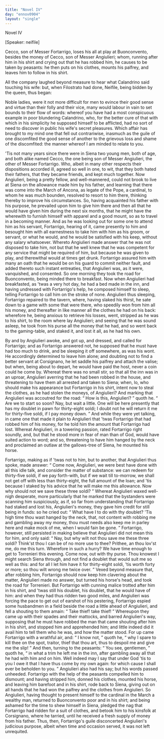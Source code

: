 ```yaml
---
title: "Novel IV"
day: "ennov0904"
layout: "single"
---
```

<html>
 <head>
 </head>
 <body>
  <div id="nov0904" type="novella" who="neifile">
   <head>
    Novel IV
   </head>
   <p>
    [Speaker: neifile]
   </p>
   <argument>
    <p>
     <milestone id="p09040001"/>
     <!--(i)-->
     Cecco, son of Messer Fortarrigo, loses his all at play at
 Buonconvento, besides the money of Cecco, son of
 Messer Angiulieri; whom, running after him in his
 shirt and crying out that he has robbed him, he causes
 to be taken by peasants: he then puts on his clothes,
 mounts his palfrey, and leaves him to follow in his
 shirt.
     <!--(/i)-->
    </p>
   </argument>
   <div3 type="commentary" who="author">
    <p>
     <milestone id="p09040002"/>
     <!--(sc)-->
     All
     <!--(/sc)-->
     the company laughed beyond measure to hear what Calandrino
 said touching his wife: but, when Filostrato had done, Neifile,
 being bidden by the queen, thus began:
    </p>
   </div3>
   <div3 type="commentary" who="neifile">
    <p>
     <milestone id="p09040003"/>
     Noble ladies, were it not
 more difficult for men to evince their good sense and virtue than
 their folly and their vice, many would labour in vain to set bounds
 to their flow of words: whereof you have had a most conspicuous
 example in poor blundering Calandrino, who, for the better cure
 of that with which in his simplicity he supposed himself to be
 afflicted, had no sort of need to discover in public his wife's secret
 pleasures.
     <milestone id="p09040004"/>
     Which affair has brought to my mind one that fell out
 contrariwise, inasmuch as the guile of one discomfited the good
 sense of another to the grievous loss and shame of the discomfited:
 the manner whereof I am minded to relate to you.
    </p>
   </div3>
   <p>
    <milestone id="p09040005"/>
    'Tis not many years since there were in Siena two young men,
 both of age, and both alike named Cecco, the one being son of
 Messer Angiulieri, the other of Messer Fortarrigo. Who, albeit in
 many other respects their dispositions accorded ill, agreed so well in
 one, to wit, that they both hated their fathers, that they became
 friends, and kept much together.
    <milestone id="p09040006"/>
    Now Angiulieri, being a pretty
    <pb n="279"/>
    fellow, and well-mannered, could not brook to live at Siena on the
 allowance made him by his father, and learning that there was come
 into the March of Ancona, as legate of the Pope, a cardinal, to whom
 he was much bounden, resolved to resort to him there, thinking thereby
 to improve his circumstances. So, having acquainted his father with
 his purpose, he prevailed upon him to give him there and then all that
 he would have given him during the next six months, that he might
 have the wherewith to furnish himself with apparel and a good mount,
 so as to travel in a becoming manner.
    <milestone id="p09040007"/>
    And as he was looking out for
 some one to attend him as his servant, Fortarrigo, hearing of it,
 came presently to him and besought him with all earnestness to take
 him with him as his groom, or servant, or what he would, and he
 would be satisfied with his keep, without any salary whatsoever.
    <milestone id="p09040008"/>
    Whereto Angiulieri made answer that he was not disposed to take
 him, not but that he well knew that he was competent for any
 service that might be required of him, but because he was given to
 play, and therewithal would at times get drunk. Fortarrigo assured
 him with many an oath that he would be on his guard to commit
 neither fault, and added thereto such instant entreaties, that Angiulieri
 was, as it were, vanquished, and consented.
    <milestone id="p09040009"/>
    So one morning they
 took the road for Buonconvento, being minded there to breakfast.
 Now when Angiulieri had breakfasted, as 'twas a very hot day, he
 had a bed made in the inn, and having undressed with Fortarrigo's
 help, he composed himself to sleep, telling Fortarrigo to call him on
 the stroke of none.
    <milestone id="p09040010"/>
    Angiulieri thus sleeping, Fortarrigo repaired to
 the tavern, where, having slaked his thirst, he sate down to a game
 with some that were there, who speedily won from him all his money,
 and thereafter in like manner all the clothes he had on his back:
 wherefore he, being anxious to retrieve his losses, went, stripped as
 he was to his shirt, to the room where lay Angiulieri; and seeing
 that he was sound asleep, he took from his purse all the money
 that he had, and so went back to the gaming-table, and staked it, and
 lost it all, as he had his own.
   </p>
   <p>
    <milestone id="p09040011"/>
    By and by Angiulieri awoke, and got up, and dressed, and called
 for Fortarrigo; and as Fortarrigo answered not, he supposed that he
 must have had too much to drink, and be sleeping it off somewhere,
 as was his wont. He accordingly determined to leave him alone;
 and doubting not to find a better servant at Corsignano, he let saddle
 his palfrey and attach the valise; but when, being about to depart,
    <pb n="280"/>
    he would have paid the host, never a coin could he come by.
    <milestone id="p09040012"/>
    Whereat
 there was no small stir, so that all the inn was in an uproar, Angiulieri
 averring that he had been robbed in the house, and threatening
 to have them all arrested and taken to Siena;
    <milestone id="p09040013"/>
    when, lo, who should
 make his appearance but Fortarrigo in his shirt, intent now to steal
 the clothes, as he had stolen the moneys, of Angiulieri? And marking
 that Angiulieri was accoutred for the road:
    <q direct="unspecified">
     How is this,
 Angiulieri?
    </q>
    quoth he.
    <q direct="unspecified">
     Are we to start so soon? Nay, but wait
 a little. One will be here presently that has my doublet in pawn
 for thirty-eight soldi; I doubt not he will return it me for thirty-five
 soldi, if I pay money down.
    </q>
    <milestone id="p09040014"/>
    And while they were yet talking,
 in came one that made it plain to Angiulieri that 'twas Fortarrigo
 that had robbed him of his money, for he told him the amount that
 Fortarrigo had lost. Whereat Angiulieri, in a towering passion,
 rated Fortarrigo right soundly, and, but that he stood more in fear of
 man than of God, would have suited action to word; and so,
 threatening to have him hanged by the neck and proclaimed an outlaw
 at the gallows-tree of Siena, he mounted his horse.
   </p>
   <p>
    <milestone id="p09040015"/>
    Fortarrigo, making as if 'twas not to him, but to another, that
 Angiulieri thus spoke, made answer:
    <q direct="unspecified">
     Come now, Angiulieri, we
 were best have done with all this idle talk, and consider the matter
 of substance: we can redeem for thirty-five soldi, if we pay forth-with,
 but if we wait till to-morrow, we shall not get off with less
 than thirty-eight, the full amount of the loan; and 'tis because I
 staked by his advice that he will make me this allowance. Now why
 should not we save these three soldi?
    </q>
    <milestone id="p09040016"/>
    Whereat Angiulieri waxed
 well-nigh desperate, more particularly that he marked that the
 bystanders were scanning him suspiciously, as if, so far from understanding
 that Fortarrigo had staked and lost his, Angiulieri's money,
 they gave him credit for still being in funds: so he cried out:
    <q direct="unspecified">
     What have I to do with thy doublet? 'Tis high time thou wast
 hanged by the neck, that, not content with robbing me and gambling
 away my money, thou must needs also keep me in parley here and
 make mock of me, when I would fain be gone.
    </q>
    <milestone id="p09040017"/>
    Fortarrigo, however,
 still persisted in making believe that Angiulieri did not mean
 this for him, and only said:
    <q direct="unspecified">
     Nay, but why wilt not thou save me
 these three soldi? Think'st thou I can be of no more use to thee?
 Prithee, an thou lov'st me, do me this turn. Wherefore in such a
 hurry? We have time enough to get to Torrenieri this evening.
     <pb n="281"/>
     <milestone id="p09040018"/>
     Come now, out with thy purse. Thou knowest I might search Siena
 through, and not find a doublet that would suit me so well as this:
 and for all I let him have it for thirty-eight soldi, 'tis worth forty or
 more; so thou wilt wrong me twice over.
    </q>
    Vexed beyond measure
 that, after robbing him, Fortarrigo should now keep him clavering
 about the matter,
    <milestone id="p09040019"/>
    Angiulieri made no answer, but turned his horse's
 head, and took the road for Torrenieri.
    <milestone id="p09040020"/>
    But Fortarrigo with cunning
 malice trotted after him in his shirt, and 'twas still his doublet, his
 doublet, that he would have of him: and when they had thus ridden
 two good miles, and Angiulieri was forcing the pace to get out of
 earshot of his pestering, Fortarrigo espied some husbandmen in a field
 beside the road a little ahead of Angiulieri, and fell a shouting to
 them amain:
    <q direct="unspecified">
     Take thief! take thief!
    </q>
    <milestone id="p09040021"/>
    Whereupon they came
 up with their spades and their mattocks, and barred Angiulieri's way,
 supposing that he must have robbed the man that came shouting
 after him in his shirt, and stopped him and apprehended him; and
 little indeed did it avail him to tell them who he was, and how the
 matter stood.
    <milestone id="p09040022"/>
    For up came Fortarrigo with a wrathful air, and:
    <q direct="unspecified">
     I know not,
    </q>
    quoth he,
    <q direct="unspecified">
     why I spare to kill thee on the spot,
 traitor, thief that thou art, thus to despoil me and give me the slip!
    </q>
    And then, turning to the peasants:
    <q direct="unspecified">
     You see, gentlemen,
    </q>
    quoth
 he,
    <q direct="unspecified">
     in what a trim he left me in the inn, after gambling away all
 that he had with him and on him. Well indeed may I say that
 under God 'tis to you I owe it that I have thus come by my own
 again: for which cause I shall ever be beholden to you.
    </q>
    <milestone id="p09040023"/>
    Angiulieri
 also had his say; but his words passed unheeded. Fortarrigo with
 the help of the peasants compelled him to dismount; and having
 stripped him, donned his clothes, mounted his horse, and leaving him
 barefoot and in his shirt, rode back to Siena, giving out on all hands
 that he had won the palfrey and the clothes from Angiulieri.
    <milestone id="p09040024"/>
    So
 Angiulieri, having thought to present himself to the cardinal in the
 March a wealthy man, returned to Buonconvento poor and in his
 shirt; and being ashamed for the time to shew himself in Siena,
 pledged the nag that Fortarrigo had ridden for a suit of clothes, and
 betook him to his kinsfolk at Corsignano, where he tarried, until he
 received a fresh supply of money from his father.
    <milestone id="p09040025"/>
    Thus, then,
 Fortarrigo's guile disconcerted Angiulieri's judicious purpose, albeit
 when time and occasion served, it was not left unrequited.
   </p>
  </div>
 </body>
</html>